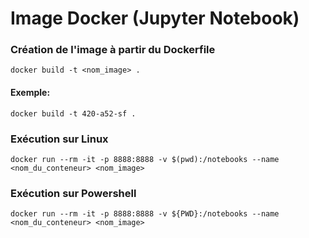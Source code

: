# Image Docker (Jupyter Notebook)

### Création de l'image à partir du Dockerfile
`docker build -t <nom_image> .`

#### Exemple:
`docker build -t 420-a52-sf .`

### Exécution sur Linux
`docker run --rm -it -p 8888:8888 -v $(pwd):/notebooks --name <nom_du_conteneur> <nom_image>`

### Exécution sur Powershell
`docker run --rm -it -p 8888:8888 -v ${PWD}:/notebooks --name <nom_du_conteneur> <nom_image>`

